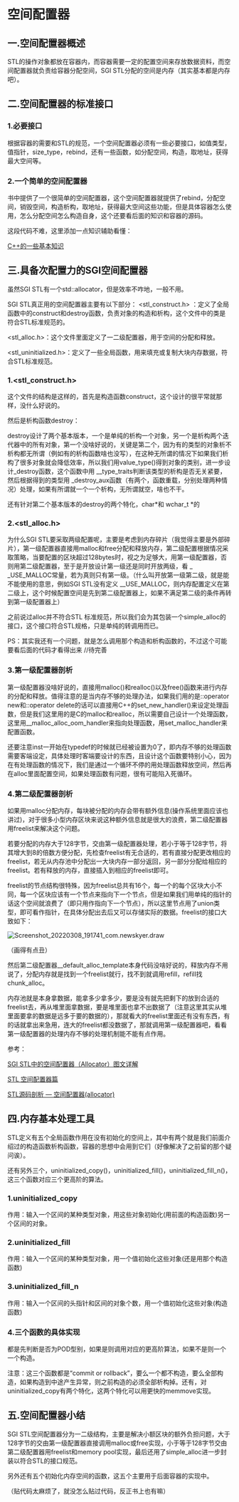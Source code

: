 # 空间配置器

## 一.空间配置器概述

STL的操作对象都放在容器内，而容器需要一定的配置空间来存放数据资料，而空间配置器就负责给容器分配空间，SGI STL分配的空间是内存（其实基本都是内存吧）。

## 二.空间配置器的标准接口

### 1.必要接口

根据容器的需要和STL的规范，一个空间配置器必须有一些必要接口，如值类型，值指针，size_type，rebind，还有一些函数，如分配空间，构造，取地址，获得最大空间等。

### 2.一个简单的空间配置器

书中提供了一个很简单的空间配置器，这个空间配置器就提供了rebind，分配空间，销毁空间，构造析构，取地址，获得最大空间这些功能，但是具体容器怎么使用，怎么分配空间怎么构造自身，这个还要看后面的知识和容器的源码。

这段代码不难，这里添加一点知识辅助看懂：

[C++的一些基本知识](https://github.com/wasamtc/C-Basics)

## 三.具备次配置力的SGI空间配置器

虽然SGI STL有一个std::allocator，但是效率不咋地，一般不用。

SGI STL真正用的空间配置器主要有以下部分：
<stl_construct.h> ：定义了全局函数中的construct和destroy函数，负责对象的构造和析构，这个文件中的类是符合STL标准规范的。

<stl_alloc.h>：这个文件里面定义了一二级配置器，用于空间的分配和释放。

<stl_uninitialized.h>：定义了一些全局函数，用来填充或复制大块内存数据，符合STL标准规范。

### 1.<stl_construct.h>

这个文件的结构是这样的，首先是构造函数construct，这个设计的很平常就那样，没什么好说的。

然后是析构函数destroy：

destroy设计了两个基本版本，一个是单纯的析构一个对象，另一个是析构两个迭代器中的所有对象，第一个没啥好说的，关键是第二个，因为有的类型的对象析不析构都无所谓（例如有的析构函数啥也没写），在这种无所谓的情况下如果我们析构了很多对象就会降低效率，所以我们用value_type()得到对象的类别，进一步设计_destroy函数，这个函数中用 __type_traits判断该类型的析构是否无关紧要，然后根据得到的类型用 _destroy_aux函数（有两个，函数重载，分别处理两种情况）处理，如果有所谓就一个一个析构，无所谓就空，啥也不干。

还有针对第二个基本版本的destroy的两个特化，char*和 wchar_t *的

### 2.<stl_alloc.h>

为什么SGI STL要采取两级配置呢，主要是考虑到内存碎片（我觉得主要是外部碎片），第一级配置器直接用malloc和free分配和释放内存，第二级配置根据情况采取策略，当要配置的区块超过128bytes时，视之为足够大，用第一级配置器，否则用第二级配置器，至于是开放设计第一级还是同时开放两级，看 _ _USE_MALLOC常量，若为真则只有第一级。（什么叫开放第一级第二级，就是能不能使用的意思，例如SGI STL没有定义 __USE_MALLOC，则内存配置定义在第二级上，这个时候配置空间是先到第二级配置器上，如果不满足第二级的条件再转到第一级配置器上）

之前说过alloc并不符合STL 标准规范，所以我们会为其包装一个simple_alloc的接口，这个接口符合STL规格，只是单纯的转调用而已。

PS：其实我还有一个问题，就是怎么调用那个构造和析构函数的，不过这个可能要看后面的代码才看得出来 //待完善

### 3.第一级配置器剖析

第一级配置器没啥好说的，直接用malloc()和realloc()以及free()函数来进行内存的分配和释放。值得注意的是当内存不够的处理办法，如果我们用的是::operator new和::operator delete的话可以直接用C++的set_new_handler()来设定处理函数，但是我们这里用的是C的malloc和realloc，所以需要自己设计一个处理函数，这里用__malloc_alloc_oom_handler来指向处理函数，用set_malloc_handler来配置函数。

还要注意inst一开始在typedef的时候就已经被设置为0了，即内存不够的处理函数需要客端设定，具体处理时客端要设计的东西，且设计这个函数要特别小心，因为在有处理函数的情况下，我们是通过一个循环不停的用处理函数释放空间，然后再在alloc里面配置空间，如果处理函数有问题，很有可能陷入死循环。

### 4.第二级配置器剖析

如果用malloc分配内存，每块被分配的内存会带有额外信息(操作系统里面应该也讲过)，对于很多小型内存区块来说这种额外信息就是很大的浪费，第二级配置器用freelist来解决这个问题。

若要分配的内存大于128字节，交由第一级配置器处理，若小于等于128字节，将其增大到8的倍数方便分配，先检查freelist有无合适的，若有直接分配更改相应的freelist，若无从内存池中分配出一大块内存一部分返回，另一部分分配给相应的freelist。若有释放的内存，直接插入到相应的freelist即可。

freelist的节点结构很特殊，因为freelist总共有16个，每一个的每个区块大小不同，每一个区块应该有一个节点来指向下一个节点，但是如果我们用单纯的指针的话这个空间就浪费了（即只用作指向下一个节点），所以这里节点用了union类型，即可看作指针，在具体分配出去后又可以存储实际的数据。freelist的接口大致如下：

![Screenshot_20220308_191741_com.newskyer.draw](https://img-blog.csdnimg.cn/0108424cca3c4bb398f739806195b59f.png?x-oss-process=image/watermark,type_d3F5LXplbmhlaQ,shadow_50,text_Q1NETiBAd2FzYW10Yw==,size_20,color_FFFFFF,t_70,g_se,x_16#pic_center)

（画得有点丑）

然后第二级配置器__default_alloc_template本身代码没啥好说的，释放内存不用说了，分配内存就是找到一个freelist就行，找不到就调用refill，refill找chunk_alloc。

内存池就是本身拿数据，能拿多少拿多少，要是没有就先把剩下的放到合适的freelist去，再从堆里面拿数据，要是堆里面也拿不出数据了（注意这里其实从堆里面要拿的数据是远多于要的数据的），那就看大的freelist里面还有没有东西，有的话就拿出来急用，连大的freelist都没数据了，那就调用第一级配置器吧，看看第一级配置器的处理内存不够的处理机制能不能有点作用。

参考：

[SGI STL中的空间配置器（Allocator）图文详解](https://blog.csdn.net/weixin_44277699/article/details/105799463?spm=1001.2101.3001.6650.2&utm_medium=distribute.pc_relevant.none-task-blog-2~default~BlogCommendFromBaidu~Rate-2.queryctrv4&depth_1-utm_source=distribute.pc_relevant.none-task-blog-2~default~BlogCommendFromBaidu~Rate-2.queryctrv4&utm_relevant_index=5)

[STL 空间配置器篇](https://wonanut.blog.csdn.net/article/details/82915529?spm=1001.2101.3001.6650.16&utm_medium=distribute.pc_relevant.none-task-blog-2~default~OPENSEARCH~Rate-16.queryctrv4&depth_1-utm_source=distribute.pc_relevant.none-task-blog-2~default~OPENSEARCH~Rate-16.queryctrv4&utm_relevant_index=22)

[STL源码剖析 — 空间配置器(allocator)](https://www.cnblogs.com/mangoyuan/p/6481556.html)

## 四.内存基本处理工具

STL定义有五个全局函数作用在没有初始化的空间上，其中有两个就是我们前面介绍过的构造函数析构函数，容器的思想中会用到它们（好像解决了之前留的那个疑问诶）。

还有另外三个，uninitialized_copy()，uninitialized_fill()，uninitialized_fill_n()，这三个函数对应三个更高阶的算法。

### 1.uninitialized_copy

作用：输入一个区间的某种类型对象，用这些对象初始化(用前面的构造函数)另一个区间的对象。

### 2.uninitialized_fill

作用：输入一个区间的某种类型对象，用一个值初始化这些对象(还是用那个构造函数)

### 3.uninitialized_fill_n

作用：输入一个区间的头指针和区间的对象个数，用一个值初始化这些对象(构造函数)

### 4.三个函数的具体实现

都是先判断是否为POD型别，如果是则调用对应的更高阶算法，如果不是则一个一个构造。

注意：这三个函数都是“commit or rollback”，要么一个都不构造，要么全部构造，如果构造到中途产生异常，则之前构造的必须全部析构掉。还有，对uninitialized_copy有两个特化，这两个特化可以用更快的memmove实现。

## 五.空间配置器小结

SGI STL空间配置器分为一二级结构，主要是解决小额区块的额外负担问题，大于128字节的交由第一级配置器直接调用malloc或free实现，小于等于128字节交由第二级配置器用freelist和memory pool实现，最后还用了simple_alloc进一步封装以符合STL的接口规范。

另外还有五个初始化内存空间的函数，这五个主要用于后面容器的实现中。

（贴代码太麻烦了，就没怎么贴过代码，反正书上也有嘛）
